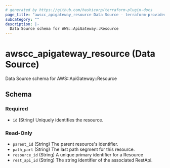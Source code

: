 ```yaml
---
# generated by https://github.com/hashicorp/terraform-plugin-docs
page_title: "awscc_apigateway_resource Data Source - terraform-provider-awscc"
subcategory: ""
description: |-
  Data Source schema for AWS::ApiGateway::Resource
---
```


# awscc_apigateway_resource (Data Source)

Data Source schema for AWS::ApiGateway::Resource



<!-- schema generated by tfplugindocs -->
## Schema

### Required

- `id` (String) Uniquely identifies the resource.

### Read-Only

- `parent_id` (String) The parent resource's identifier.
- `path_part` (String) The last path segment for this resource.
- `resource_id` (String) A unique primary identifier for a Resource
- `rest_api_id` (String) The string identifier of the associated RestApi.
